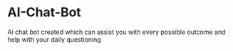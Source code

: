 # AI-Chat-Bot
Ai chat bot created which can assist you with every possible outcome and help with your daily questioning
